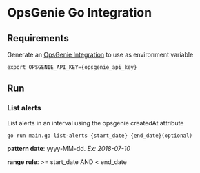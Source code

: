 # OpsGenie Go Integration

## Requirements

Generate an [OpsGenie Integration](https://app.opsgenie.com/integration#/) to use as environment variable
```
export OPSGENIE_API_KEY={opsgenie_api_key}
``` 

## Run

### List alerts

List alerts in an interval using the opsgenie createdAt attribute

```
go run main.go list-alerts {start_date} {end_date}(optional)
```

**pattern date**: yyyy-MM-dd. *Ex: 2018-07-10*

**range rule**: >= start_date AND < end_date